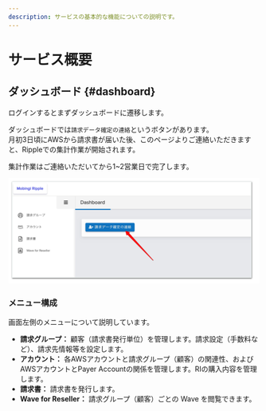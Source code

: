 ```yaml
---
description: サービスの基本的な機能についての説明です。
---
```


# サービス概要

## **ダッシュボード**  {#dashboard}

ログインするとまずダッシュボードに遷移します。

ダッシュボードでは`請求データ確定の連絡`というボタンがあります。  
月初3日頃にAWSから請求書が届いた後、このページよりご連絡いただきますと、Rippleでの集計作業が開始されます。

集計作業はご連絡いただいてから1~2営業日で完了します。

![](../.gitbook/assets/snip20180723_4.png)

### メニュー構成

画面左側のメニューについて説明しています。

* **請求グループ：** 顧客（請求書発行単位）を管理します。請求設定（手数料など）、請求先情報等を設定します。
* **アカウント：** 各AWSアカウントと請求グループ（顧客）の関連性、およびAWSアカウントとPayer Accountの関係を管理します。RIの購入内容を管理します。
* **請求書：** 請求書を発行します。
* **Wave for Reseller：** 請求グループ（顧客）ごとの Wave を閲覧できます。



